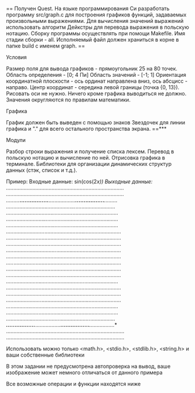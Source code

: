 == Получен Quest. На языке программирования Си разработать программу src/graph.c для построения графиков функций, задаваемых произвольными выражениями. Для вычисления значений выражений использовать алгоритм Дейкстры для перевода выражения в польскую нотацию. Сборку программы осуществлять при помощи Makefile. Имя стадии сборки - all. Исполняемый файл должен храниться в корне в папке build с именем graph. ==

Условия

Размер поля для вывода графиков - прямоугольник 25 на 80 точек.
Область определения - [0; 4 Пи]
Область значений - [-1; 1]
Ориентация координатной плоскости - ось ординат направлена вниз, ось абсцисс - направо.
Центр координат - середина левой границы (точка {0, 13}).
Рисовать оси не нужно.
Ничего кроме графика выводиться не должно.
Значения округляются по правилам математики.


Графика

График должен быть выведен с помощью знаков Звездочек для линии графика и "." для всего остального пространства экрана. ==***

Модули

Разбор строки выражения и получение списка лексем.
Перевод в польскую нотацию и вычисление по ней.
Отрисовка графика в терминале.
Библиотеки для организации динамических структур данных (стэк, список и т.д.).


Пример:
Входные данные: sin(cos(2*x))
Выходные данные:
................................................................................
................................................................................
.........***.................**..................**.................***.........
........*...................*..*................*..*...................*........
............*...................*..............*...................*............
.......*...................*........................*...................*.......
.............*...................*............*...................*.............
..........................*..........................*..........................
......*..................................................................*......
..............*..................................................*..............
..................................*..........*..................................
.........................*............................*.........................
.....*....................................................................*.....
...............*................................................*...............
...................................*........*...................................
....*...................*..............................*...................*....
................*..............................................*................
....................................*......*....................................
.......................*................................*.......................
...*.............*............................................*.............*...
......................*..............*....*..............*......................
..*...............*...................*..*...................*...............*..
**.................***.................**.................***.................**
................................................................................
................................................................................

Использовать можно только <math.h>, <stdio.h>, <stdlib.h>, <string.h> и ваши собственные библиотеки


В этом задании не предусмотрена автопроверка на вывод, ваше изображение может немного отличаться от данного примера


Все возможные операции и функции находятся ниже
